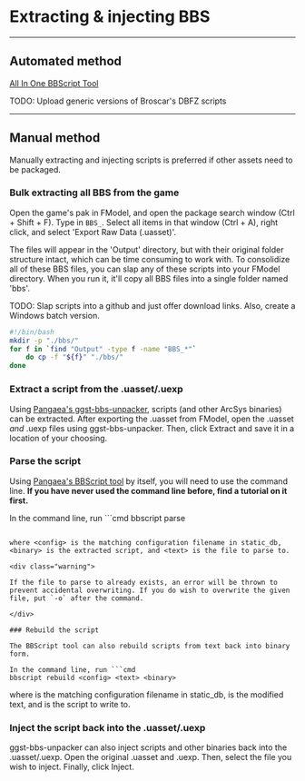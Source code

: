 # Extracting & injecting BBS

<hr>

## Automated method

[All In One BBScript Tool](https://gamebanana.com/tools/8363)

TODO: Upload generic versions of Broscar's DBFZ scripts

<hr>

## Manual method

Manually extracting and injecting scripts is preferred if other assets need to be packaged.

### Bulk extracting all BBS from the game

Open the game's pak in FModel, and open the package search window (Ctrl + Shift + F). Type in `BBS_`.
Select all items in that window (Ctrl + A), right click, and select 'Export Raw Data (.uasset)'.

The files will appear in the 'Output' directory, but with their original folder structure intact, which can be time consuming to work with.
To consolidize all of these BBS files, you can slap any of these scripts into your FModel directory. When you run it, it'll copy all BBS files into a single folder named 'bbs'.

TODO: Slap scripts into a github and just offer download links. Also, create a Windows batch version.

```bash
#!/bin/bash
mkdir -p "./bbs/"
for f in `find "Output" -type f -name "BBS_*"`
    do cp -f "${f}" "./bbs/"
done
```

### Extract a script from the .uasset/.uexp

Using [Pangaea's ggst-bbs-unpacker](https://github.com/super-continent/ggst-bbs-unpacker/releases/tag/0.0.1), scripts (and other ArcSys binaries) can be extracted. After exporting the .uasset from FModel, open the .uasset *and* .uexp files using ggst-bbs-unpacker. Then, click Extract and save it in a location of your choosing.

### Parse the script

Using [Pangaea's BBScript tool](https://github.com/super-continent/bbscript/releases/tag/1.0.0) by itself, you will need to use the command line. **If you have never used the command line before, find a tutorial on it first.**

In the command line, run ```cmd
bbscript parse <config> <binary> <text>
```

where <config> is the matching configuration filename in static_db, <binary> is the extracted script, and <text> is the file to parse to.

<div class="warning">

If the file to parse to already exists, an error will be thrown to prevent accidental overwriting. If you do wish to overwrite the given file, put `-o` after the command.

</div>

### Rebuild the script

The BBScript tool can also rebuild scripts from text back into binary form. 

In the command line, run ```cmd
bbscript rebuild <config> <text> <binary>
```

where <config> is the matching configuration filename in static_db, <text> is the modified text, and <binary> is the script to write to.


### Inject the script back into the .uasset/.uexp

ggst-bbs-unpacker can also inject scripts and other binaries back into the .uasset/.uexp. Open the original .uasset and .uexp. Then, select the file you wish to inject. Finally, click Inject. 